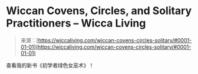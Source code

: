 <!--yml

category: 未分类

date: 2024-06-12 18:26:29

-->

# Wiccan Covens, Circles, and Solitary Practitioners – Wicca Living

> 来源：[https://wiccaliving.com/wiccan-covens-circles-solitary/#0001-01-01](https://wiccaliving.com/wiccan-covens-circles-solitary/#0001-01-01)

查看我的新书《初学者绿色女巫术》！
